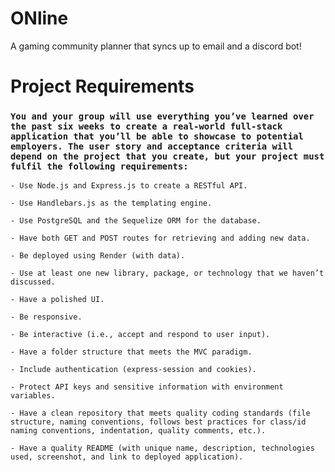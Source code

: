 # ONline
A gaming community planner that syncs up to email and a discord bot!

# Project Requirements

### `You and your group will use everything you’ve learned over the past six weeks to create a real-world full-stack application that you’ll be able to showcase to potential employers. The user story and acceptance criteria will depend on the project that you create, but your project must fulfil the following requirements:`

    - Use Node.js and Express.js to create a RESTful API.

    - Use Handlebars.js as the templating engine.

    - Use PostgreSQL and the Sequelize ORM for the database.

    - Have both GET and POST routes for retrieving and adding new data.

    - Be deployed using Render (with data).

    - Use at least one new library, package, or technology that we haven’t discussed.

    - Have a polished UI.

    - Be responsive.

    - Be interactive (i.e., accept and respond to user input).

    - Have a folder structure that meets the MVC paradigm.

    - Include authentication (express-session and cookies).

    - Protect API keys and sensitive information with environment variables.

    - Have a clean repository that meets quality coding standards (file structure, naming conventions, follows best practices for class/id naming conventions, indentation, quality comments, etc.).

    - Have a quality README (with unique name, description, technologies used, screenshot, and link to deployed application).
